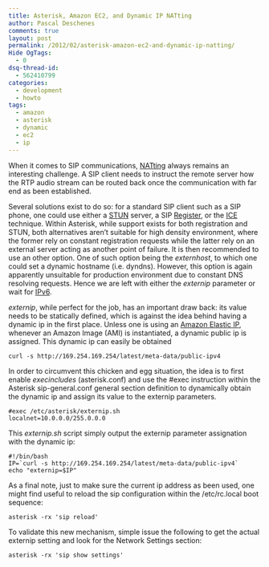 ```yaml
---
title: Asterisk, Amazon EC2, and Dynamic IP NATting
author: Pascal Deschenes
comments: true
layout: post
permalink: /2012/02/asterisk-amazon-ec2-and-dynamic-ip-natting/
Hide OgTags:
  - 0
dsq-thread-id:
  - 562410799
categories:
  - development
  - howto
tags:
  - amazon
  - asterisk
  - dynamic
  - ec2
  - ip
---
```


When it comes to SIP communications, [NATting][1] always remains an interesting challenge. A SIP client needs to 
instruct the remote server how the RTP audio stream can be routed back once the communication with far end as 
been established.

 [1]: http://en.wikipedia.org/wiki/Network_address_translation

<!-- more -->

Several solutions exist to do so: for a standard SIP client such as a SIP phone, one could use either a [STUN][2] server, 
a SIP [Register][3], or the [ICE][4] technique. Within Asterisk, while support exists for both registration and STUN, 
both alternatives aren’t suitable for high density environment, where the former rely on constant registration requests 
while the latter rely on an external server acting as another point of failure. It is then recommended to use an other 
option. One of such option being the *externhost*, to which one could set a dynamic hostname (i.e. dyndns). However, 
this option is again apparently unsuitable for production environment due to constant DNS resolving requests. Hence 
we are left with either the *externip* parameter or wait for [IPv6][5].

 [2]: http://en.wikipedia.org/wiki/STUN
 [3]: http://tools.ietf.org/html/rfc3261#section-10.2
 [4]: http://en.wikipedia.org/wiki/Interactive_Connectivity_Establishment
 [5]: http://ipv6.com/articles/nat/NAT-In-Depth.htm

*externip*, while perfect for the job, has an important draw back: its value needs to be statically defined, which is against the idea behind having a dynamic ip in the first place. Unless one is using an [Amazon Elastic IP][6], whenever an Amazon Image (AMI) is instantiated, a dynamic public ip is assigned. This dynamic ip can easily be obtained

 [6]: http://aws.amazon.com/articles/1346

    curl -s http://169.254.169.254/latest/meta-data/public-ipv4

In order to circumvent this chicken and egg situation, the idea is to first enable *execincludes* (asterisk.conf) and use the #exec instruction within the Asterisk sip-general.conf general section definition to dynamically obtain the dynamic ip and assign its value to the externip parameters.

    #exec /etc/asterisk/externip.sh
    localnet=10.0.0.0/255.0.0.0

This *externip.sh* script simply output the externip parameter assignation with the dynamic ip:

    #!/bin/bash
    IP=`curl -s http://169.254.169.254/latest/meta-data/public-ipv4`
    echo "externip=$IP"

As a final note, just to make sure the current ip address as been used, one might find useful to reload the sip configuration within the /etc/rc.local boot sequence:

    asterisk -rx 'sip reload'

To validate this new mechanism, simple issue the following to get the actual externip setting and look for the Network Settings section:

    asterisk -rx 'sip show settings'
